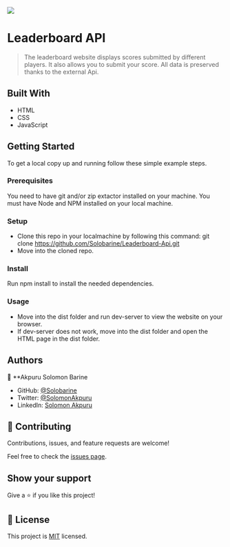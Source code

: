 ![](https://img.shields.io/badge/Microverse-blueviolet)

# Leaderboard API

> The leaderboard website displays scores submitted by different players. It also allows you to submit your score. All data is preserved thanks to the external Api.


## Built With

- HTML
- CSS
- JavaScript

## Getting Started

To get a local copy up and running follow these simple example steps.

### Prerequisites

You need to have git and/or zip extactor installed on your machine.
You must have Node and NPM installed on your local machine.

### Setup

- Clone this repo in your localmachine by following this command: git clone https://github.com/Solobarine/Leaderboard-Api.git
- Move into the cloned repo.
### Install

Run npm install to install the needed dependencies.

### Usage

- Move into the dist folder and run dev-server to view the website on your browser.
- If dev-server does not work, move into the dist folder and open the HTML page in the dist folder.



## Authors

👤 **Akpuru Solomon Barine

- GitHub: [@Solobarine](https://github.com/Solobarine)
- Twitter: [@SolomonAkpuru](https://twitter.com/SolomonAkpuru)
- LinkedIn: [Solomon Akpuru](https://www.linkedin.com/mwlite/in/solomon-akpuru-17069b241)


## 🤝 Contributing

Contributions, issues, and feature requests are welcome!

Feel free to check the [issues page](../../issues/).

## Show your support

Give a ⭐️ if you like this project!

## 📝 License

This project is [MIT](./LICENSE) licensed.
